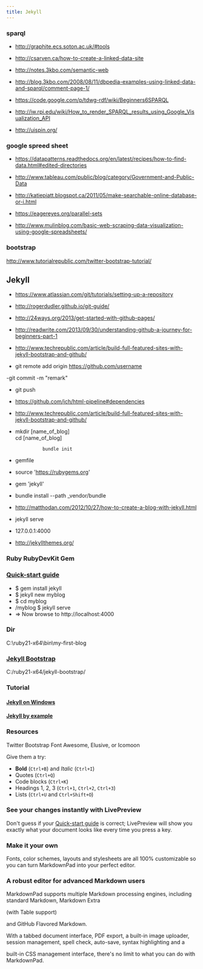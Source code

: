 ```yaml
---
title: Jekyll
---
```

### sparql ###
- http://graphite.ecs.soton.ac.uk/#tools
- http://csarven.ca/how-to-create-a-linked-data-site
- http://notes.3kbo.com/semantic-web

- http://blog.3kbo.com/2008/08/11/dbpedia-examples-using-linked-data-and-sparql/comment-page-1/
- https://code.google.com/p/tdwg-rdf/wiki/Beginners6SPARQL

- http://iw.rpi.edu/wiki/How_to_render_SPARQL_results_using_Google_Visualization_API

- http://uispin.org/


### google spreed sheet ###
- https://datapatterns.readthedocs.org/en/latest/recipes/how-to-find-data.html#edited-directories

- http://www.tableau.com/public/blog/category/Government-and-Public-Data

- http://katiepiatt.blogspot.ca/2011/05/make-searchable-online-database-or-i.html

- https://eagereyes.org/parallel-sets

- http://www.mulinblog.com/basic-web-scraping-data-visualization-using-google-spreadsheets/
### bootstrap ###
http://www.tutorialrepublic.com/twitter-bootstrap-tutorial/


## Jekyll ##


- https://www.atlassian.com/git/tutorials/setting-up-a-repository
- http://rogerdudler.github.io/git-guide/
- http://24ways.org/2013/get-started-with-github-pages/
- http://readwrite.com/2013/09/30/understanding-github-a-journey-for-beginners-part-1
- http://www.techrepublic.com/article/build-full-featured-sites-with-jekyll-bootstrap-and-github/

- git remote add origin https://github.com/username

-git commit -m "remark"




- git push 


- https://github.com/jch/html-pipeline#dependencies
 
- http://www.techrepublic.com/article/build-full-featured-sites-with-jekyll-bootstrap-and-github/
-  mkdir [name_of_blog]   
     cd [name_of_blog]

                 bundle init

-  gemfile
-  source 'https://rubygems.org'


- gem 'jekyll'

- bundle install --path _vendor/bundle


- http://matthodan.com/2012/10/27/how-to-create-a-blog-with-jekyll.html
- jekyll serve 

- 127.0.0.1:4000

- http://jekyllthemes.org/





### Ruby RubyDevKit Gem ###


### [Quick-start guide](http://jekyllrb.com/docs/quickstart/) ###

-  $ gem install jekyll
-  $ jekyll new myblog
- $ cd myblog
- /myblog $ jekyll serve
- => Now browse to http://localhost:4000

### Dir ###

C:\ruby21-x64\bin\my-first-blog

### [Jekyll Bootstrap](http://jekyllbootstrap.com/usage/jekyll-quick-start.html) ###
C:/ruby21-x64/jekyll-bootstrap/


### Tutorial ###
#### [Jekyll on Windows](http://jekyll-windows.juthilo.com) ####
#### [Jekyll by example](http://learn.andrewmunsell.com/learn/jekyll-by-example/tutorial/) ####



### Resources ###
Twitter Bootstrap
Font Awesome, Elusive, or Icomoon


Give them a try:

- **Bold** (`Ctrl+B`) and *Italic* (`Ctrl+I`)
- Quotes (`Ctrl+Q`)
- Code blocks (`Ctrl+K`)
- Headings 1, 2, 3 (`Ctrl+1`, `Ctrl+2`, `Ctrl+3`)
- Lists (`Ctrl+U` and `Ctrl+Shift+O`)

### See your changes instantly with LivePreview ###

Don't guess if your [Quick-start guide](http://jekyllrb.com/docs/quickstart/) is correct; LivePreview will show you exactly what your document looks like every time you press a key.

### Make it your own ###

Fonts, color schemes, layouts and stylesheets are all 100% customizable so you can turn MarkdownPad into your perfect editor.

### A robust editor for advanced Markdown users ###

MarkdownPad supports multiple Markdown processing engines, including standard Markdown, Markdown Extra 

(with Table support) 

and GitHub Flavored Markdown.

With a tabbed document interface, PDF export, a built-in image uploader, session management, spell check, auto-save, syntax highlighting and a 

built-in CSS management interface, there's no limit to what you can do with MarkdownPad.



